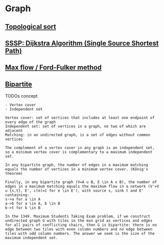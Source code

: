 # Graph

## [Topological sort](graph_topological_sort.md)

## [SSSP: Dijkstra Algorithm (Single Source Shortest Path)](graph_dijkstra_sssp.md)

## [Max flow / Ford-Fulker method](graph_max_flow.md)

## [Bipartite](graph_bipartite.md)



TODOs concept
```
- Vertex cover
- Independent set

Vertex cover: set of vertices that includes at least one endpoint of every edge of the graph
Independent set: set of vertices in a graph, no two of which are adjacent
Matching: in an undirected graph, is a set of edges without common vertices

The complement of a vertex cover in any graph is an independent set, so a minimum vertex cover is complementary to a maximum independent set.

In any bipartite graph, the number of edges in a maximum matching equals the number of vertices in a minimum vertex cover. (Kőnig's theorem)

Finally, in any bipartite graph (V=A u B, E \in A x B), the number of edges in a maximum matching equals the maximum flow in a network (V'=V u {s,t}, E', c(e)=1 for e \in E'), with source s, sink t and E' containing:
s->a for a \in A
a->b for a \in A, b \in B
b->t for b \in B

In the 1349. Maximum Students Taking Exam problem, if we construct undirected graph G with tiles in the mxn grid as vertices and edges for all pairs of conflicting chairs, then G is bipartite: there is no edge between two tiles with even column numbers and no edge between tiles with odd column numbers. The answer we seek is the size of the maximum independent set.
```
